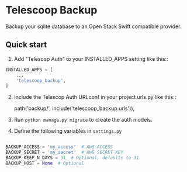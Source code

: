 # Telescoop Backup

Backup your sqlite database to an Open Stack Swift compatible provider.

## Quick start

1. Add "Telescop Auth" to your INSTALLED_APPS setting like this::
```python
INSTALLED_APPS = [
    ...
    'telescoop_backup',
]
```

2. Include the Telescop Auth URLconf in your project urls.py like this::

    path('backup/', include('telescoop_backup.urls')),
    

3. Run ``python manage.py migrate`` to create the auth models.

4. Define the following variables in `settings.py`

```python

BACKUP_ACCESS = 'my_access'  # AWS ACCESS
BACKUP_SECRET = 'my_secret'  # AWS SECRET KEY
BACKUP_KEEP_N_DAYS = 31  # Optional, defaults to 31
BACKUP_HOST = None  # Optional
```
